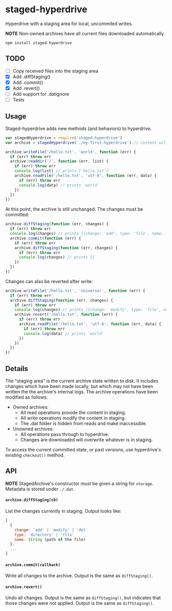 # staged-hyperdrive

Hyperdrive with a staging area for local, uncommited writes.

**NOTE** Non-owned archives have all current files downloaded automatically.

```
npm install staged-hyperdrive
```

## TODO

 - [ ] Copy received files into the staging area
 - [x] Add .diffStaging()
 - [x] Add .commit()
 - [x] Add .revert()
 - [ ] Add support for .datignore
 - [ ] Tests

## Usage

Staged-hyperdrive adds new methods (and behaviors) to hyperdrive.

```js
var stagedHyperdrive = require('staged-hyperdrive')
var archive = stagedHyperdrive('./my-first-hyperdrive') // content will be stored in this folder

archive.writeFile('/hello.txt', 'world', function (err) {
  if (err) throw err
  archive.readdir('/', function (err, list) {
    if (err) throw err
    console.log(list) // prints ['hello.txt']
    archive.readFile('/hello.txt', 'utf-8', function (err, data) {
      if (err) throw err
      console.log(data) // prints 'world'
    })
  })
})
```

At this point, the archive is still unchanged. The changes must be committed:

```js
archive.diffStaging(function (err, changes) {
  if (err) throw err
  console.log(changes) // prints [{change: 'add', type: 'file', name: '/hello.txt'}]
  archive.commit(function (err) {
    if (err) throw err
    archive.diffStaging(function (err, changes) {
      if (err) throw err
      console.log(changes) // prints []
    })
  })
})
```

Changes can also be reverted after write:

```js
archive.writeFile('/hello.txt', 'universe!', function (err) {
  if (err) throw err
  archive.diffStaging(function (err, changes) {
    if (err) throw err
    console.log(changes) // prints [{change: 'modify', type: 'file', name: '/hello.txt'}]
    archive.revert('/hello.txt', function (err) {
      if (err) throw err
      archive.readFile('/hello.txt', 'utf-8', function (err, data) {
        if (err) throw err
        console.log(data) // prints 'world'
      })
    })
  })
})
```

## Details

The "staging area" is the current archive state written to disk. It includes changes which have been made locally, but which may not have been written the the archive's internal logs. The archive operations have been modified as follows:

 - Owned archives:
   - All read operations provide the content in staging.
   - All write operations modify the content in staging.
   - The .dat folder is hidden from reads and make inaccessible.
 - Unowned archives:
   - All operations pass through to hyperdrive.
   - Changes are downloaded will overwrite whatever is in staging.

To access the current committed state, or past versions, use hyperdrive's existing `checkout()` method.

## API

**NOTE** StagedArchive's constructor must be given a string for `storage`. Metadata is stored under `./.dat`.

#### `archive.diffStaging(cb)`

List the changes currently in staging. Output looks like:

```js
[
  {
    change: 'add' | 'modify' | 'del'
    type: 'directory' | 'file'
    name: String (path of the file)
  },
  ...
]
```

#### `archive.commit(callback)`

Write all changes to the archive. Output is the same as `diffStaging()`.

#### `archive.revert()`

Undo all changes.  Output is the same as `diffStaging()`, but indicates that those changes were *not* applied. Output is the same as `diffStaging()`.